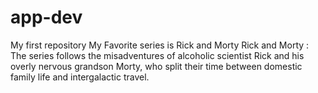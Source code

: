 # app-dev
My first repository
My Favorite series is Rick and Morty
Rick and Morty 
: The series follows the misadventures of alcoholic scientist Rick and his overly nervous grandson Morty, who split their time between domestic family life and intergalactic travel.

